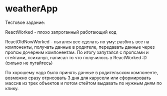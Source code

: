 # weatherApp
Тестовое задание:

ReactWorked - плохо запроганный работающий код

ReactOldNowWorked - пытался все сделать по уму: разбить все на компоненты, получать данные в родителе, передавать данные через пропсы дочерним компонентам. По итогу запутался с пропсами и стейтами, психанул, написал то что получилось в ReactWorked :D (сильно не пугайтесь)

По хорошему надо было принять данные в родительском компоненте, возможно сразу отрисовать 3 дня для карусели или сформировать массив из трех объектов и потом стейтом выдавать по нужным дням по клику. 
